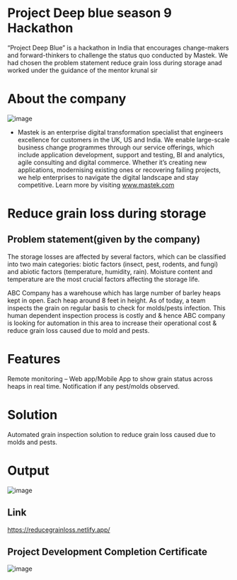 # Project Deep blue season 9 Hackathon
“Project Deep Blue” is a hackathon in India that encourages change-makers and forward-thinkers to challenge the status quo conducted by Mastek. We had chosen the problem statement reduce grain loss during storage anad worked under the guidance of the mentor krunal sir

# About the company
![image](https://github.com/user-attachments/assets/3329591e-5a4a-4e3d-b31c-2deece971466)
- Mastek is an enterprise digital transformation specialist that engineers excellence for customers in the UK, US and India. We enable large-scale business change programmes through our service offerings, which include application development, support and testing, BI and analytics, agile consulting and digital commerce. Whether it’s creating new applications, modernising existing ones or recovering failing projects, we help enterprises to navigate the digital landscape and stay competitive.
Learn more by visiting www.mastek.com
# Reduce grain loss during storage
## Problem statement(given by the company)
The storage losses are affected by several factors, which can be classified into two main categories: biotic factors (insect, pest, rodents, and fungi) and abiotic factors (temperature, humidity, rain). Moisture content and temperature are the most crucial factors affecting the storage life.

ABC Company has a warehouse which has large number of barley heaps kept in open. Each heap around 8 feet in height. As of today, a team inspects the grain on regular basis to check for molds/pests infection. This human dependent inspection process is costly and & hence ABC company is looking for automation in this area to increase their operational cost & reduce grain loss caused due to mold and pests.
# Features
Remote monitoring – Web app/Mobile App to show grain status across heaps in real time.
Notification if any pest/molds observed.
# Solution
Automated grain inspection solution to reduce grain loss caused due to molds and pests.

# Output
![image](https://github.com/user-attachments/assets/4280b8cd-faeb-46aa-a968-ee4336811e9c)
## Link
https://reducegrainloss.netlify.app/
## Project Development Completion Certificate
![image](https://github.com/user-attachments/assets/15e7ca2d-0149-4e25-ba88-4b569d851434)
